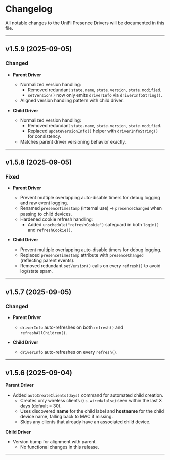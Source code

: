 # Changelog
All notable changes to the UniFi Presence Drivers will be documented in this file.

---

## v1.5.9 (2025-09-05)
### Changed
- **Parent Driver**
  - Normalized version handling:
    - Removed redundant `state.name`, `state.version`, `state.modified`.
    - `setVersion()` now only emits `driverInfo` via `driverInfoString()`.
  - Aligned version handling pattern with child driver.

- **Child Driver**
  - Normalized version handling:
    - Removed redundant `state.name`, `state.version`, `state.modified`.
    - Replaced `updateVersionInfo()` helper with `driverInfoString()` for consistency.
  - Matches parent driver versioning behavior exactly.

---

## v1.5.8 (2025-09-05)
### Fixed
- **Parent Driver**
  - Prevent multiple overlapping auto-disable timers for debug logging and raw event logging.
  - Renamed `presenceTimestamp` (internal use) → `presenceChanged` when passing to child devices.
  - Hardened cookie refresh handling:
    - Added `unschedule("refreshCookie")` safeguard in both `login()` and `refreshCookie()`.

- **Child Driver**
  - Prevent multiple overlapping auto-disable timers for debug logging.
  - Replaced `presenceTimestamp` attribute with `presenceChanged` (reflecting parent events).
  - Removed redundant `setVersion()` calls on every `refresh()` to avoid log/state spam.

---

## v1.5.7 (2025-09-05)
### Changed
- **Parent Driver**
  - `driverInfo` auto-refreshes on both `refresh()` and `refreshAllChildren()`.

- **Child Driver**
  - `driverInfo` auto-refreshes on every `refresh()`.

---

## v1.5.6 (2025-09-04)
**Parent Driver**
- Added `autoCreateClients(days)` command for automated child creation.
  - Creates only wireless clients (`is_wired=false`) seen within the last X days (default = 30).
  - Uses discovered **name** for the child label and **hostname** for the child device name, falling back to MAC if missing.
  - Skips any clients that already have an associated child device.

**Child Driver**
- Version bump for alignment with parent.  
  - No functional changes in this release.

---
